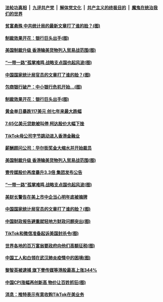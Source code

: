 

####  [法轮功真相](../../../../basic/blob/master/README.md?t=08121748) &nbsp;|&nbsp; [九评共产党](../../../../9ping.md/blob/master/README.md?t=08121748) &nbsp;|&nbsp; [解体党文化](../../../../jtdwh.md/blob/master/README.md?t=08121748)  &nbsp;|&nbsp; [共产主义的终极目的](../../../../gczydzjmd.md/blob/master/README.md?t=08121748) &nbsp;|&nbsp; [魔鬼在统治我们的世界](../../../../mgztzwmdsj.md/blob/master/README.md?t=08121748) 

#### [贫富悬殊 中共统计局的最新文章打了谁的脸？(图)](../pages/p5/942721.md?t=08121748) 


#### [制裁效果开花：银行巨头出手(图)](../pages/p5/942673.md?t=08121748) 

#### [美国制裁升级 香港输美货物列入贸易战范围(图)](../pages/p5/942641.md?t=08121748) 

#### [“一带一路”孤掌难鸣 战略支点国也起风波(图)](../pages/p5/942629.md?t=08121748) 

#### [中国国家统计局官员的文章打了谁的脸？(图)](../pages/p5/942532.md?t=08121748) 

#### [包商银行破产：中小银行危机开始…(图)](../pages/p5/942675.md?t=08121748) 


#### [制裁效果开花：银行巨头出手(图)](../pages/p5/942673.md?t=08121748) 

#### [黄金单日暴跌117美元 创七年来最大跌幅](../pages/p5/942665.md?t=08121748) 

#### [7.65亿美元贷款被叫停 柯达股价大幅下挫](../pages/p5/942663.md?t=08121748) 

#### [TikTok母公司字节跳动进入香港金融业](../pages/p5/942659.md?t=08121748) 

#### [薪酬顾问公司：华尔街奖金大缩水并开始裁员](../pages/p5/942657.md?t=08121748) 

#### [美国制裁升级 香港输美货物列入贸易战范围(图)](../pages/p5/942641.md?t=08121748) 

#### [壹传媒股价再度暴升3.3倍 集团发布公告](../pages/p5/942632.md?t=08121748) 

#### [“一带一路”孤掌难鸣 战略支点国也起风波(图)](../pages/p5/942629.md?t=08121748) 

#### [美财长警告在美上市中企当心明年底被摘牌](../pages/p5/942618.md?t=08121748) 

#### [中国国家统计局官员的文章打了谁的脸？(图)](../pages/p5/942532.md?t=08121748) 

#### [中国财政报告避重就轻地方财政问题突出(图)](../pages/p5/942548.md?t=08121748) 

#### [TikTok和微信准备起诉美国封杀令(图)](../pages/p5/942545.md?t=08121748) 

#### [世界各地的百万富翁要政府向他们高额征税(图)](../pages/p5/942542.md?t=08121748) 

#### [中国工人和白领在武汉肺炎疫情中的困境(图)](../pages/p5/942530.md?t=08121748) 

#### [黎智英被逮捕 旗下壹传媒等港股最高上涨344%](../pages/p5/942514.md?t=08121748) 

#### [中国CPI涨幅再创新高 物价让百姓抓狂(图)](../pages/p5/942503.md?t=08121748) 

#### [消息：推特表示有意收购TikTok在美业务](../pages/p5/942500.md?t=08121748) 


